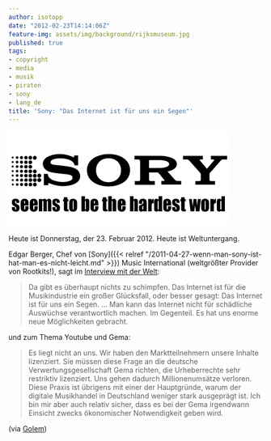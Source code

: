 ```yaml
---
author: isotopp
date: "2012-02-23T14:14:06Z"
feature-img: assets/img/background/rijksmuseum.jpg
published: true
tags:
- copyright
- media
- musik
- piraten
- sony
- lang_de
title: 'Sony: "Das Internet ist für uns ein Segen"'
---
```

![Sory](/uploads/sonyelectronics.jpg)

Heute ist Donnerstag, der 23.  Februar 2012.  Heute ist Weltuntergang.

Edgar Berger, Chef von [Sony]({{< relref "/2011-04-27-wenn-man-sony-ist-hat-man-es-nicht-leicht.md" >}})
Music International (weltgrößter Provider von Rootkits!), sagt im 
[Interview mit der Welt](http://www.welt.de/wirtschaft/webwelt/article13881492/Das-Internet-muss-frei-sein-nicht-umsonst.html):

> Da gibt es überhaupt nichts zu schimpfen.  Das Internet ist für die
> Musikindustrie ein großer Glücksfall, oder besser gesagt: Das Internet ist
> für uns ein Segen.
> ...
> Man kann das Internet nicht für schädliche Auswüchse verantwortlich
> machen.  Im Gegenteil.  Es hat uns enorme neue Möglichkeiten gebracht.

und zum Thema Youtube und Gema: 

> Es liegt nicht an uns.  Wir haben den Marktteilnehmern unsere Inhalte
> lizenziert.  Sie müssen diese Frage an die deutsche
> Verwertungsgesellschaft Gema richten, die Urheberrechte sehr restriktiv
> lizenziert.  Uns gehen dadurch Millionenumsätze verloren.  Diese Praxis
> ist übrigens mit einer der Hauptgründe, warum der digitale Musikhandel in
> Deutschland weniger stark ausgeprägt ist.  Ich bin mir aber auch relativ
> sicher, dass es bei der Gema irgendwann Einsicht zwecks ökonomischer
> Notwendigkeit geben wird.

(via [Golem](http://www.golem.de/news/sony-music-millionenverlust-wegen-gema-sperren-auf-youtube-1202-89982.html))
